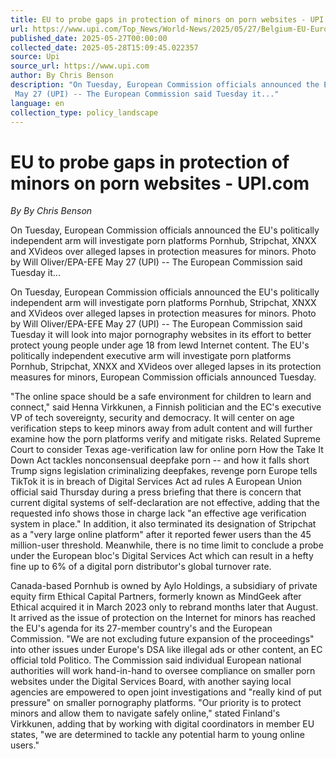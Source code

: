 ```yaml
---
title: EU to probe gaps in protection of minors on porn websites - UPI.com
url: https://www.upi.com/Top_News/World-News/2025/05/27/Belgium-EU-European-Commission-porn-minor-investigation/9841748360688/
published_date: 2025-05-27T00:00:00
collected_date: 2025-05-28T15:09:45.022357
source: Upi
source_url: https://www.upi.com
author: By Chris Benson
description: "On Tuesday, European Commission officials announced the EU's politically independent arm will investigate porn platforms Pornhub, Stripchat, XNXX and XVideos over alleged lapses in protection measures for minors. Photo by Will Oliver/EPA-EFE 
 May 27 (UPI) -- The European Commission said Tuesday it..."
language: en
collection_type: policy_landscape
---
```


# EU to probe gaps in protection of minors on porn websites - UPI.com

*By By Chris Benson*

On Tuesday, European Commission officials announced the EU's politically independent arm will investigate porn platforms Pornhub, Stripchat, XNXX and XVideos over alleged lapses in protection measures for minors. Photo by Will Oliver/EPA-EFE 
 May 27 (UPI) -- The European Commission said Tuesday it...

On Tuesday, European Commission officials announced the EU's politically independent arm will investigate porn platforms Pornhub, Stripchat, XNXX and XVideos over alleged lapses in protection measures for minors. Photo by Will Oliver/EPA-EFE 
 May 27 (UPI) -- The European Commission said Tuesday it will look into major pornography websites in its effort to better protect young people under age 18 from lewd Internet content. 
 The EU's politically independent executive arm will investigate porn platforms Pornhub, Stripchat, XNXX and XVideos over alleged lapses in its protection measures for minors, European Commission officials announced Tuesday.
 
 "The online space should be a safe environment for children to learn and connect," said Henna Virkkunen, a Finnish politician and the EC's executive VP of tech sovereignty, security and democracy. 
 It will center on age verification steps to keep minors away from adult content and will further examine how the porn platforms verify and mitigate risks.
 Related 
 Supreme Court to consider Texas age-verification law for online porn 
 How the Take It Down Act tackles nonconsensual deepfake porn -- and how it falls short 
 Trump signs legislation criminalizing deepfakes, revenge porn 
 Europe tells TikTok it is in breach of Digital Services Act ad rules 
 A European Union official said Thursday during a press briefing that there is concern that current digital systems of self-declaration are not effective, adding that the requested info shows those in charge lack "an effective age verification system in place." 
 In addition, it also terminated its designation of Stripchat as a "very large online platform" after it reported fewer users than the 45 million-user threshold. 
 Meanwhile, there is no time limit to conclude a probe under the European bloc's Digital Services Act which can result in a hefty fine up to 6% of a digital porn distributor's global turnover rate.
 
 Canada-based Pornhub is owned by Aylo Holdings, a subsidiary of private equity firm Ethical Capital Partners, formerly known as MindGeek after Ethical acquired it in March 2023 only to rebrand months later that August. 
 It arrived as the issue of protection on the Internet for minors has reached the EU's agenda for its 27-member country's and the European Commission. 
 "We are not excluding future expansion of the proceedings" into other issues under Europe's DSA like illegal ads or other content, an EC official told Politico. 
 The Commission said individual European national authorities will work hand-in-hand to oversee compliance on smaller porn websites under the Digital Services Board, with another saying local agencies are empowered to open joint investigations and "really kind of put pressure" on smaller pornography platforms. 
 "Our priority is to protect minors and allow them to navigate safely online," stated Finland's Virkkunen, adding that by working with digital coordinators in member EU states, "we are determined to tackle any potential harm to young online users."